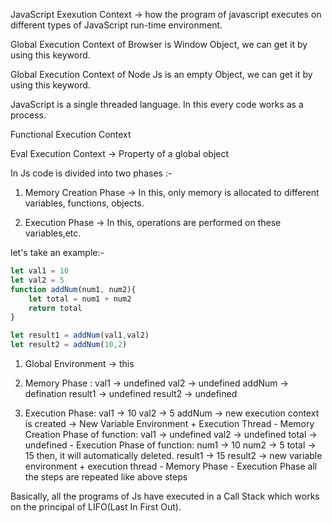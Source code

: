 JavaScript Exexution Context -> how the program of javascript executes on different types of JavaScript run-time environment.

Global Execution Context of Browser is Window Object, we can get it by using this keyword.

Global Execution Context of Node Js is an empty Object, we can get it by using this keyword.

JavaScript is a single threaded language. In this every code works as a process.

Functional Execution Context 

Eval Execution Context -> Property of a global object

In Js code is divided into two phases :-

1. Memory Creation Phase -> In this, only memory is allocated to different variables, functions, objects.

2. Execution Phase -> In this, operations are performed on these variables,etc.

let's take an example:-
```javascript
let val1 = 10
let val2 = 5
function addNum(num1, num2){
    let total = num1 + num2
    return total
}

let result1 = addNum(val1,val2)
let result2 = addNum(10,2)
```
1. Global Environment -> this

2. Memory Phase :
    val1 -> undefined
    val2 -> undefined
    addNum -> defination
    result1 -> undefined
    result2 -> undefined

3. Execution Phase:
    val1 -> 10
    val2 -> 5
    addNum -> new execution context is created -> New Variable Environment + Execution Thread
        - Memory Creation Phase of function:
            val1 -> undefined
            val2 -> undefined
            total -> undefined
        - Execution Phase of function:
            num1 -> 10
            num2 -> 5
            total -> 15
    then, it will automatically deleted.
    result1 -> 15
    result2 -> new variable environment + execution thread
        - Memory Phase
        - Execution Phase
        all the steps are repeated like above steps

Basically, all the programs of Js have executed in a Call Stack which works on the principal of LIFO(Last In First Out).